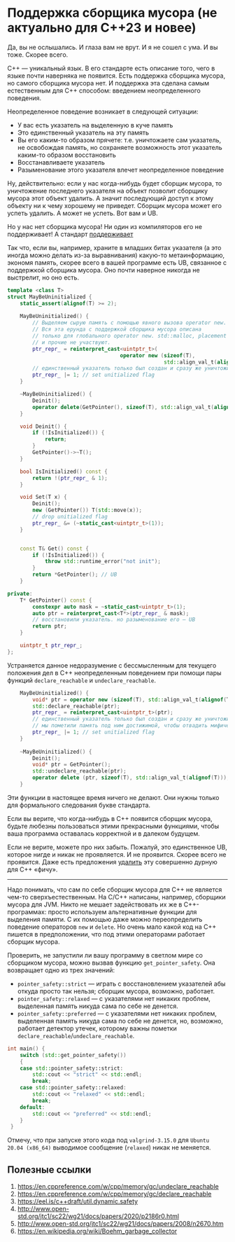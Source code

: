 # Поддержка сборщика мусора (не актуально для C++23 и новее)

Да, вы не ослышались. И глаза вам не врут. И я не сошел с ума. И вы тоже. Скорее всего.

C++ — уникальный язык. В его стандарте есть описание того, чего в языке почти наверняка не появится. Есть поддержка сборщика мусора, но самого сборщика мусора нет. И поддержка эта
сделана самым естественным для C++ способом: введением неопределенного поведения.

Неопределенное поведение возникает в следующей ситуации:
- У вас есть указатель на выделенную в куче память
- Это единственный указатель на эту память
- Вы его каким-то образом прячете: т.е. уничтожаете сам указатель, не освобождая память, но сохраняете возможность этот указатель каким-то образом восстановить
- Восстанавливаете указатель
- Разыменование этого указателя влечет неопределенное поведение

Ну, действительно: если у нас когда-нибудь будет сборщик мусора, то уничтожение последнего указателя на объект позволит сборщику мусора этот объект удалить. А значит последующий доступ к этому объекту ни к чему хорошему не приведет. Сборщик мусора может его успеть удалить. А может не успеть. Вот вам и UB.

Но у нас нет сборщика мусора! Ни один из компиляторов его не поддерживает! А стандарт [поддерживает](https://eel.is/c++draft/util.dynamic.safety)

Так что, если вы, например, храните в младших битах указателя (а это иногда можно делать из-за выравнивания) какую-то метаинформацию, экономя память, скорее всего в вашей программе есть UB, связанное с поддержкой сборщика мусора. Оно почти наверное никогда не выстрелит, но оно есть.

```C++
template <class T>
struct MayBeUninitialized {
    static_assert(alignof(T) >= 2);
    
    MayBeUninitialized() {
        // Выделяем сырую память с помощью явного вызова operator new.
        // Вся эта ерунда с поддержкой сборщика мусора описана
        // только для глобального operator new. std::malloc, placement new 
        // и прочие не участвуют.
        ptr_repr_ = reinterpret_cast<uintptr_t>(
                                    operator new (sizeof(T), 
                                                  std::align_val_t(alignof(T))));
        // единственный указатель только был создан и сразу же уничтожился
        ptr_repr_ |= 1; // set unitialized flag
    }

    ~MayBeUninitialized() {
        Deinit();
        operator delete(GetPointer(), sizeof(T), std::align_val_t(alignof(T)));
    }

    void Deinit() {
        if (!IsInitialized()) {
            return;
        }
        GetPointer()->~T();
    }

    bool IsInitialized() const {
        return !(ptr_repr_ & 1);
    }

    void Set(T x) {
        Deinit();
        new (GetPointer()) T(std::move(x));
        // drop unitialized flag
        ptr_repr_ &= (~static_cast<uintptr_t>(1));
    }


    const T& Get() const {
        if (!IsInitialized()) {
            throw std::runtime_error("not init");
        }
        return *GetPointer(); // UB
    }

private:
    T* GetPointer() const {
        constexpr auto mask = ~static_cast<uintptr_t>(1);
        auto ptr = reinterpret_cast<T*>(ptr_repr_ & mask);
        // восстановили указатель. но разыменование его — UB
        return ptr;
    }

    uintptr_t ptr_repr_;
};
```

Устраняется данное недоразумение с бессмысленным для текущего положения дел в C++ неопределенным поведением при помощи пары функций
`declare_reachable` и `undeclare_reachable`.

```C++
    MayBeUninitialized() {
        void* ptr = operator new (sizeof(T), std::align_val_t(alignof(T)));
        std::declare_reachable(ptr);
        ptr_repr_ = reinterpret_cast<uintptr_t>(ptr);
        // единственный указатель только был создан и сразу же уничтожился, но
        // мы пометили память под ним достижимой, чтобы отвадить мифический сборщик мусора
        ptr_repr_ |= 1; // set unitialized flag
    }
    
    ~MayBeUninitialized() {
        Deinit();
        void* ptr = GetPointer();
        std::undeclare_reachable(ptr);
        operator delete (ptr, sizeof(T), std::align_val_t(alignof(T)));
    }
```

Эти функции в настоящее время ничего не делают. Они нужны только для формального следования букве стандарта.

Если вы верите, что когда-нибудь в C++ появится сборщик мусора, будьте любезны пользоваться этими прекрасными функциями, чтобы ваша программа оставалась корректной и в далеком будущем.

Если не верите, можете про них забыть. Пожалуй, это единственное UB, которое нигде и никак не проявляется. И не проявится. Скорее всего не проявится. Даже есть предложения [удалить](http://www.open-std.org/jtc1/sc22/wg21/docs/papers/2020/p2186r0.html) эту совершенно дурную для C++ «фичу».

--------

Надо понимать, что сам по себе сборщик мусора для C++ не является чем-то сверхъестественным. На C/C++ написаны, например, сборщики мусора для JVM. Никто не мешает задействовать их же в C++-программах: просто используем альтернативные функции для выделения памяти. С их помощью даже можно переопределить поведение операторов `new` и `delete`. Но очень мало какой код на C++ пишется в предположении, что под этими операторами работает сборщик мусора.

Проверить, не запустили ли вашу программу в светлом мире со сборщиком мусора, можно вызвав функцию `get_pointer_safety`. Она возвращает одно из трех значений:
- `pointer_safety::strict`    — играть с восстановлением указателей абы откуда просто так нельзя; сборщик мусора, возможно, работает.
- `pointer_safety::relaxed`   — с указателями нет никаких проблем, выделенная память никуда сама по себе не денется.
- `pointer_safety::preferred` — с указателями нет никаких проблем, выделенная память никуда сама по себе не денется, но, возможно, работает детектор утечек, которому важны пометки `declare_reachable`/`undeclare_reachable`.

```C++
int main() {
    switch (std::get_pointer_safety())
    {
    case std::pointer_safety::strict:
        std::cout << "strict" << std::endl;
        break;
    case std::pointer_safety::relaxed:
        std::cout << "relaxed" << std::endl;
        break;
    default:
        std::cout << "preferred" << std::endl;
    }
 }
```

Отмечу, что при запуске этого кода под `valgrind-3.15.0` для `Ubuntu 20.04 (x86_64)` выводимое сообщение (`relaxed`) никак не меняется.


## Полезные ссылки
1. https://en.cppreference.com/w/cpp/memory/gc/undeclare_reachable
2. https://en.cppreference.com/w/cpp/memory/gc/declare_reachable
3. https://eel.is/c++draft/util.dynamic.safety
4. http://www.open-std.org/jtc1/sc22/wg21/docs/papers/2020/p2186r0.html
5. http://www.open-std.org/jtc1/sc22/wg21/docs/papers/2008/n2670.htm
6. https://en.wikipedia.org/wiki/Boehm_garbage_collector
